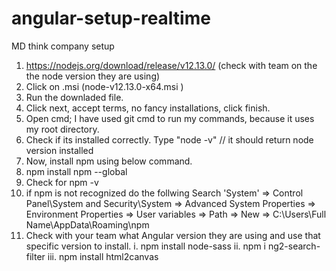 # angular-setup-realtime
MD think company setup

1.	https://nodejs.org/download/release/v12.13.0/ (check with team on the the node version they are using)
2.	Click on .msi (node-v12.13.0-x64.msi )
3.	Run the downladed file.
4.	Click next, accept terms, no fancy installations, click finish.
5.	Open cmd; I have used git cmd to run my commands, because it uses my root directory.
6.	Check if its installed correctly. Type "node -v" // it should return node version installed
7.	Now, install npm using below command.
8.	npm install npm --global
9.	Check for npm -v
10.	if npm is not recognized do the follwing
Search 'System' => Control Panel\System and Security\System => Advanced 	System Properties => Environment Properties => User variables => Path => New          	=> C:\Users\Full Name\AppData\Roaming\npm
11.	 Check with your team what Angular version they are using and use that specific version to install.
i.	npm install node-sass
ii.	npm i ng2-search-filter
iii.	npm install html2canvas


